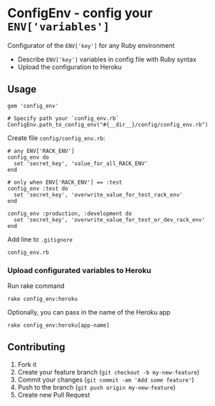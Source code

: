 # ConfigEnv - config your `ENV['variables']`

Configurator of the `ENV['key']` for any Ruby environment

- Describe `ENV['key']` variables in config file with Ruby syntax
- Upload the configuration to Heroku


## Usage

    gem 'config_env'

    # Specify path your `config_env.rb`
    ConfigEnv.path_to_config_env("#{__dir__}/config/config_env.rb")

Create file `config/config_env.rb`:

    # any ENV['RACK_ENV']
    config_env do 
      set 'secret_key', 'value_for_all_RACK_ENV'
    end

    # only when ENV['RACK_ENV'] == :test
    config_env :test do
      set 'secret_key', 'overwrite_value_for_test_rack_env'
    end

    config_env :production, :development do
      set 'secret_key', 'overwrite_value_for_test_or_dev_rack_env'
    end

Add line to `.gitignore`

    config_env.rb


### Upload configurated variables to Heroku

Run rake command

    rake config_env:heroku

Optionally, you can pass in the name of the Heroku app

    rake config_env:heroku[app-name]

## Contributing

1. Fork it
2. Create your feature branch (`git checkout -b my-new-feature`)
3. Commit your changes (`git commit -am 'Add some feature'`)
4. Push to the branch (`git push origin my-new-feature`)
5. Create new Pull Request
